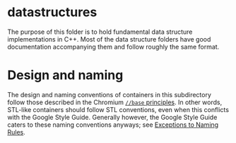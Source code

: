 # datastructures

The purpose of this folder is to hold fundamental data structure implementations
in C++. Most of the data structure folders have good documentation accompanying
them and follow roughly the same format.

# Design and naming

The design and naming conventions of containers in this subdirectory follow
those described in the Chromium
[`//base` principles](https://chromium.googlesource.com/chromium/src/+/master/base/README.md#design-and-naming).
In other words, STL-like containers should follow STL conventions, even when
this conflicts with the Google Style Guide. Generally however, the Google Style
Guide caters to these naming conventions anyways; see
[Exceptions to Naming Rules](https://google.github.io/styleguide/cppguide.html#Exceptions_to_Naming_Rules).
